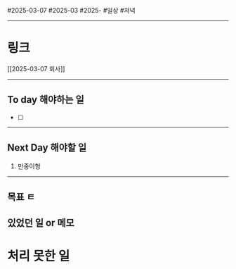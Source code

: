 #2025-03-07 #2025-03 #2025-
#일상 #저녁 

-------
# 링크
[[2025-03-07 회사]]

---
## To day 해야하는 일
- [ ] 

---
## Next Day 해야할 일
1. 만중이형 

---

## 목표 ㅌ


## 있었던 일  or 메모


# 처리 못한 일